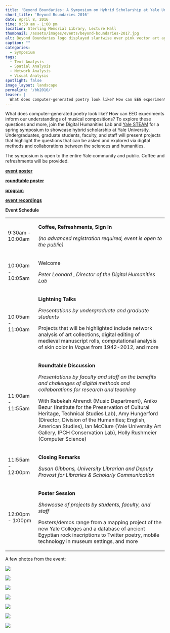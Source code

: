```yaml
---
title: 'Beyond Boundaries: A Symposium on Hybrid Scholarship at Yale University'
short_title: 'Beyond Boundaries 2016'
date: April 8, 2016
time: 9:30 am - 1:00 pm
location: Sterling Memorial Library, Lecture Hall
thumbnail: /assets/images/events/beyond-boundaries-2017.jpg
alt: Beyond Boundaries logo displayed slantwise over pink vector art against midnight blue background.
caption: ""
categories:
  - Symposium
tags:
  - Text Analysis
  - Spatial Analysis
  - Network Analysis
  - Visual Analysis
spotlight: false
image_layout: landscape
permalink: '/bb2016/'
teaser: |
  What does computer-generated poetry look like? How can EEG experiments inform our understandings of musical compositions?
---
```

What does computer-generated poetry look like? How can EEG experiments inform our understandings of musical compositions? To explore these questions and more, join the Digital Humanities Lab and <a href='http://steamwith.us/YaleSTEAM.html' target='_blank'>Yale STEAM</a> for a spring symposium to showcase hybrid scholarship at Yale University. Undergraduates, graduate students, faculty, and staff will present projects that highlight the questions that can be asked and explored via digital methods and collaborations between the sciences and humanities.

The symposium is open to the entire Yale community and public. Coffee and refreshments will be provided.

<a href='http://web.library.yale.edu/sites/default/files/images/BB-concepts-poster.jpg' target='_blank'>**event poster**</a>

<a href='http://web.library.yale.edu/sites/default/files/images/2016-04-08-BB-tabloid-poster2.jpg' target='_blank'>**roundtable poster**</a>

<a href='https://issuu.com/mongmedia/docs/2016-04-08-symposium-program' target='_blank'>**program**</a>

<a href='https://www.youtube.com/watch?v=LDbomoUsnio&amp;index=1&amp;list=PLqHnHG5X2PXBr9IaxqS5PkgegtLExZ4Lm' target='_blank'>**event recordings**</a>

**Event Schedule**

<table>
  <tbody>
    <tr>
      <td>
      9:30am - 10:00am
      </td>
      <td>
      <p>
        <b>Coffee, Refreshments, Sign In</b>
      </p>
      <p>
        <em>
        (no advanced registration required, event is open to the public)
        </em>
      </p>
      </td>
    </tr>
    <tr>
      <td>
      10:00am - 10:05am
      </td>
      <td>
        <p>
        Welcome
        </p>
        <p>
          <em>
           Peter Leonard
          </em>
          ,
          <em>
          Director of the Digital Humanities Lab
          </em>
        </p>
      </td>
    </tr>
      <tr>
        <td>
        10:05am - 11:00am
        </td>
        <td>
          <p>
            <b>Lightning Talks</b>
          </p>
          <p>
            <em>
            Presentations by undergraduate and graduate students
            </em>
          </p>
          <p>
          Projects that will be highlighted include network analysis of art collections, digital editing of medieval manuscript rolls, computational analysis of skin color in
            <em>
            Vogue
            </em>
            from 1942-2012, and more
          </p>
        </td>
      </tr>
      <tr>
        <td>
        11:00am - 11:55am
        </td>
        <td>
          <p>
            <b>Roundtable Discussion</b>
          </p>
          <p>
            <em>
            Presentations by faculty and staff
            </em>
            <em>
            on the benefits and challenges of digital methods and collaborations for research and teaching
            </em>
          </p>
          <p>
          With Rebekah Ahrendt (Music Department), Aniko Bezur (Institute for the Preservation of Cultural Heritage, Technical Studies Lab), Amy Hungerford (Director, Division of the Humanities; English, American Studies), Ian McClure (Yale University Art Gallery, IPCH Conservation Lab), Holly Rushmeier (Computer Science)
         </p>
        </td>
      </tr>
      <tr>
        <td>
        11:55am - 12:00pm
        </td>
        <td>
          <p>
            <b>Closing Remarks</b>
          </p>
          <p>
            <em>
            Susan Gibbons,
            </em>
            <em>
            University Librarian and Deputy Provost for Libraries &amp; Scholarly Communication
            </em>
          </p>
        </td>
      </tr>
      <tr>
        <td>
        12:00pm - 1:00pm
        </td>
        <td>
          <p>
            <b>Poster Session</b>
          </p>
          <p>
            <em>
            Showcase of projects by students, faculty, and staff
            </em>
          </p>
          <p>
          Posters/demos range from a mapping project of the new Yale Colleges and a database of ancient Egyptian rock inscriptions to Twitter poetry, mobile technology in museum settings, and more
        </p>
      </td>
     </tr>
  </tbody>
</table>


A few photos from the event:

[<img src="http://web.library.yale.edu/sites/default/files/resize/images/Valencia2-300x200.jpg" alt: Event speaker talking from behind podium./>](http://web.library.yale.edu/sites/default/files/images/Valencia2.jpg)

[<img src="http://web.library.yale.edu/sites/default/files/resize/images/Acevedo-300x200.jpg" alt: Event speaker talking from behind podium. />](http://web.library.yale.edu/sites/default/files/images/Acevedo.jpg)

[<img src="http://web.library.yale.edu/sites/default/files/resize/images/Roundtable-300x200.jpg" alt: Six roundtable speakers demonstrate a Powerpoint at the front of event space./>](http://web.library.yale.edu/sites/default/files/images/Roundtable.jpg)

[<img src="http://web.library.yale.edu/sites/default/files/resize/images/Pellegrini3-300x200.jpg" alt: Event attendees listen to presentation in front of student-made poster./>](http://web.library.yale.edu/sites/default/files/images/Pellegrini3.jpg)

[<img src="http://web.library.yale.edu/sites/default/files/resize/images/Krewson2-300x200.jpg" alt: Event attendees observe software demosntration on laptop./>](http://web.library.yale.edu/sites/default/files/images/Krewson2.jpg)

[<img src="http://web.library.yale.edu/sites/default/files/resize/images/Marina-300x200.jpg" alt: Event attendees listen to speaker seated in rows./>](http://web.library.yale.edu/sites/default/files/images/Marina.jpg)

[<img src="http://web.library.yale.edu/sites/default/files/resize/images/Nate%202-300x200.jpg" alt: Student demonstrates printed map to three event attendees. />](http://web.library.yale.edu/sites/default/files/images/Nate%202.jpg)
